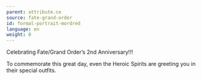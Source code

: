 ```yaml
---
parent: attribute.ce
source: fate-grand-order
id: formal-portrait-mordred
language: en
weight: 0
---
```


Celebrating Fate/Grand Order’s 2nd Anniversary!!!

To commemorate this great day, even the Heroic Spirits are greeting you in their special outfits.
